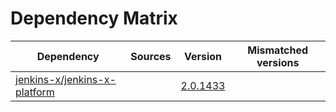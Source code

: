 # Dependency Matrix

Dependency | Sources | Version | Mismatched versions
---------- | ------- | ------- | -------------------
[jenkins-x/jenkins-x-platform](https://github.com/jenkins-x/jenkins-x-platform) |  | [2.0.1433](https://github.com/jenkins-x/jenkins-x-platform/releases/tag/v2.0.1433) | 
